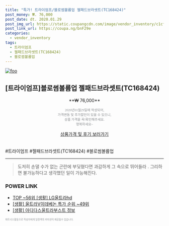 ```yaml
--- 
title: "특가! 트라이엄프/블로썸볼륨업 젤패드브라셋트(TC168424)" 
post_money: ₩. 76,000 
post_date: dt. 2020.01.29 
post_img_url: https://static.coupangcdn.com/image/vendor_inventory/c1cf/afb4149d5f5ebcc141955da3a063d571a191f0caa38e1494ec334252cb6c.jpg 
post_link_url: https://coupa.ng/bnF29e 
categories: 
  - vendor_inventory 
tags: 
  - 트라이엄프 
  - 젤패드브라셋트(TC168424) 
  - 블로썸볼륨업 
--- 
```

[![foo](https://static.coupangcdn.com/image/vendor_inventory/c1cf/afb4149d5f5ebcc141955da3a063d571a191f0caa38e1494ec334252cb6c.jpg)](https://coupa.ng/bnF29e) 

## [트라이엄프]블로썸볼륨업 젤패드브라셋트(TC168424) 
<p style="text-align: center;">**₩ 76,000**</p> 
<p style="text-align: center;"><span style="color: #898c8f; font-family: Georgia,Times,serif; font-size: 0.75em;">2020년01월29일에 작성되어, <br>가격변동 및 추가할인이 있을 수 있으니,<br> 상품 가격을 꼭!확인해주세요.<br>행복하세요~</span> 
</p>	 
<div markdown="0" style="text-align: center;"><a href="https://coupa.ng/bnF29e" class="btn btn--success">상품가격 및 후기 보러가기</a></div> 
<br><br> 
  #트라이엄프 #젤패드브라셋트(TC168424) #블로썸볼륨업 
<hr> 

> 도저히 손댈 수가 없는 곤란에 부딪혔다면 과감하게 그 속으로 뛰어들라 . 그리하면 불가능하다고 생각했던 일이 가능해진다. 


### POWER LINK

* <a href="https://blog.naver.com/fasyy4321/221780402691" target="_blank"> TOP ~56위 [생활] LG울트라hd</a>
* <a href="https://blog.naver.com/sakai111/221785366218" target="_blank"> [생활] 울트라V이데베논 특가 순위 ~49위</a>
* <a href="https://blog.naver.com/sakai111/221769828619" target="_blank"> [생활] 아디다스울트라부스트 정보 </a>

<span style="color: #898c8f; font-family: Georgia,Times,serif; font-size: 0.55em;">파트너스활동으로 작성자에게 일정액의 커미션이 제공될수 있습니다.</span> 
